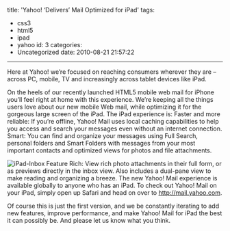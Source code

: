 title: 'Yahoo! ‘Delivers’ Mail Optimized for iPad'
tags:
  - css3
  - html5
  - ipad
  - yahoo
id: 3
categories:
  - Uncategorized
date: 2010-08-21 21:57:22
---

Here at Yahoo! we’re focused on reaching consumers wherever they are – across PC, mobile, TV and increasingly across tablet devices like iPad.

On the heels of our recently launched HTML5 mobile web mail for iPhone you’ll feel right at home with this experience. We’re keeping all the things users love about our new mobile Web mail, while optimizing it for the gorgeous large screen of the iPad. The iPad experience is:
Faster and more reliable: If you’re offline, Yahoo! Mail uses local caching capabilities to help you access and search your messages even without an internet connection.
Smart: You can find and organize your messages using Full Search, personal folders and Smart Folders with messages from your most important contacts and optimized views for photos and file attachments.

![](http://ymobileblog.com/blog/wp-content/uploads/2010/08/iPad-Inbox-Full3-300x234.png "iPad-Inbox")
Feature Rich: View rich photo attachments in their full form, or as previews directly in the inbox view. Also includes a dual-pane view to make reading and organizing a breeze.
The new Yahoo! Mail experience is available globally to anyone who has an iPad. To check out Yahoo! Mail on your iPad, simply open up Safari and head on over to http://mail.yahoo.com.

Of course this is just the first version, and we be constantly iterating to add new features, improve performance, and make Yahoo! Mail for iPad the best it can possibly be. And please let us know what you think.